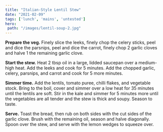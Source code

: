 ```yaml
---
title: "Italian-Style Lentil Stew"
date: "2021-02-09"
tags: ['lunch', 'mains', 'untested']
hero: 
 path: "/images/lentil-soup-2.jpg"
---
```


**Prepare the veg.** Finely slice the leeks, finely chop the celery sticks, peel and dice the parsnips, peel and dice the carrot, finely chop 2 garlic cloves and halve 1 the remaining garlic clove.

**Start the stew.** Heat 2 tbsp oil in a large, lidded saucepan over a medium-high heat. Add the leeks and cook for 5 minutes. Add the chopped garlic, celery, parsnips, and carrot and cook for 5 more minutes.

**Simmer time.** Add the lentils, tomato puree, chilli flakes, and vegetable stock. Bring to the boil, cover and simmer over a low heat for 35 minutes until the lentils are soft. Stir in the kale and simmer for 5 minutes more until the vegetables are all tender and the stew is thick and soupy. Season to taste.

**Serve.** Toast the bread, then rub on both sides with the cut sides of the garlic clove. Brush with the remaining oil, season and halve diagonally. Spoon over the stew, and serve with the lemon wedges to squeeze over.
